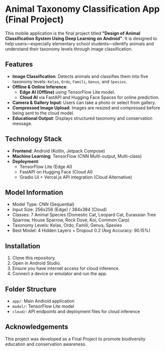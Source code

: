 # Animal Taxonomy Classification App (Final Project)

This mobile application is the final project titled **"Design of Animal Classification System Using Deep Learning on Android"**. It is designed to help users—especially elementary school students—identify animals and understand their taxonomy levels through image classification.

## Features

- **Image Classification**: Detects animals and classifies them into five taxonomy levels: `Kelas`, `Ordo`, `Famili`, `Genus`, and `Spesies`.
- **Offline & Online Inference**:
  - **Edge AI (Offline)** using TensorFlow Lite model.
  - **Cloud AI** via FastAPI and Hugging Face Spaces for online prediction.
- **Camera & Gallery Input**: Users can take a photo or select from gallery.
- **Compressed Image Upload**: Images are resized and compressed before being sent to the cloud model.
- **Educational Output**: Displays structured taxonomy and conservation message.

## Technology Stack

- **Frontend**: Android (Kotlin, Jetpack Compose)
- **Machine Learning**: TensorFlow (CNN Multi-output, Multi-class)
- **Deployment**:
  - TensorFlow Lite (Edge AI)
  - FastAPI on Hugging Face (Cloud AI)
  - Gradio UI + Vercel.js API integration (Cloud Alternative)

## Model Information

- Model Type: CNN (Sequential)
- Input Size: 256x256 (Edge) / 384x384 (Cloud)
- Classes: 7 Animal Species (Domestic Cat, Leopard Cat, Eurassian Tree Sparrow, House Sparrow, Rock Dove, Koi, Common Carp)
- Taxonomy Levels: Kelas, Ordo, Famili, Genus, Spesies
- Best Model: 4 Hidden Layers + Dropout 0.2 (Avg Accuracy: 90.15%)

## Installation

1. Clone this repository.
2. Open in Android Studio.
3. Ensure you have internet access for cloud inference.
4. Connect a device or emulator and run the app.

## Folder Structure

- `app/`: Main Android application
- `model/`: TensorFlow Lite model
- `cloud/`: API endpoints and deployment files for cloud inference

## Acknowledgements

This project was developed as a Final Project to promote biodiversity education and conservation awareness.

